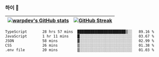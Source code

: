 
### 하이 👋
[![warpdev's GitHub stats](https://github-readme-stats.vercel.app/api?username=warpdev&show_icons=true&theme=vue-dark)](#) |[![GitHub Streak](https://github-readme-streak-stats.herokuapp.com/?user=warpdev&theme=dark)](#)
--- | --- |
<!--START_SECTION:waka-->

```txt
TypeScript       28 hrs 57 mins  ██████████████████████▒░░   89.16 %
JavaScript       1 hr 11 mins    █░░░░░░░░░░░░░░░░░░░░░░░░   03.67 %
JSON             58 mins         ▓░░░░░░░░░░░░░░░░░░░░░░░░   02.99 %
CSS              26 mins         ▒░░░░░░░░░░░░░░░░░░░░░░░░   01.38 %
.env file        20 mins         ▒░░░░░░░░░░░░░░░░░░░░░░░░   01.03 %
```

<!--END_SECTION:waka-->

<!--
**warpdev/warpdev** is a ✨ _special_ ✨ repository because its `README.md` (this file) appears on your GitHub profile.

Here are some ideas to get you started:

- 🔭 I’m currently working on ...
- 🌱 I’m currently learning ...
- 👯 I’m looking to collaborate on ...
- 🤔 I’m looking for help with ...
- 💬 Ask me about ...
- 📫 How to reach me: ...
- 😄 Pronouns: ...
- ⚡ Fun fact: ...
-->
